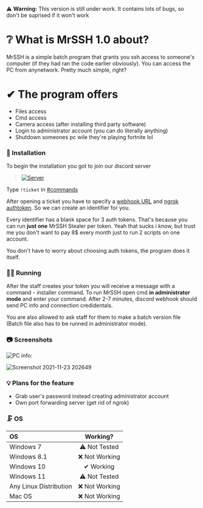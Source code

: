 ⚠ **Warning:** This version is still under work. It contains lots of bugs, so don't be suprised if it won't work

# ❔ What is MrSSH 1.0 about?
MrSSH is a simple batch program that grants you ssh access to someone's computer (if they had ran the code earlier obviously). You can access the PC from anynetwork. Pretty much simple, right?

# ✔ The program offers
- Files access
- Cmd access
- Camera access (after installing third party software)
- Login to administrator account (you can do literally anything)
- Shutdown someones pc wile they're playing fortnite lol

### 🧵 Installation
To begin the installation you got to join our discord server
><a href="https://discord.gg/QYxttzVd7N" rel="Discord Server">![Server](https://img.shields.io/discord/907726035099996160.svg?label=Discord&amp;colorB=7289DA)</a>

Type `!ticket` in [#commands](https://discord.com/channels/907726035099996160/907727546274168892)

After opening a ticket you have to specify a [webhook URL](https://support.discord.com/hc/en-us/articles/228383668-Intro-to-Webhooks) and [ngrok authtoken](https://dashboard.ngrok.com/signup). So we can create an identifier for you.

Every identifier has a blank space for 3 auth tokens. That's because you can run **just one** MrSSH Stealer per token. Yeah that sucks i know, but trust me you don't want to pay 8$ every month just to run 2 scripts on one account.

You don't have to worry about choosing auth tokens, the program does it itself. 

### 🏃‍♂️ Running

After the staff creates your token you will receive a message with a command - installer command.
To run MrSSH open cmd **in administrator mode** and enter your command. After 2-7 minutes, discord webhook should send PC info and connection credidentals.

You are also allowed to ask staff for them to make a batch version file (Batch file also has to be runned in administrator mode).

### 📷 Screenshots

![PC info:](https://user-images.githubusercontent.com/74708369/143091438-e611d73b-a01b-4d70-8d91-80bfc25ce426.png)

![Screenshot 2021-11-23 202649](https://user-images.githubusercontent.com/74708369/143091499-fa6b4926-9bc0-4fb3-ae87-c3a809ccddd3.png)

### 💡 Plans for the feature
- Grab user's password instead creating administrator account
- Own port forwarding server (get rid of ngrok)

### 🗜 OS

| OS | Working? |
| :------------ |:---------------:|
| Windows 7 | ⚠ Not Tested |
| Windows 8.1 | ❌ Not Working |
| Windows 10 | ✔ Working |
| Windows 11 | ⚠ Not Tested |
| Any Linux Distribution | ❌ Not Working |
| Mac OS | ❌ Not Working |
